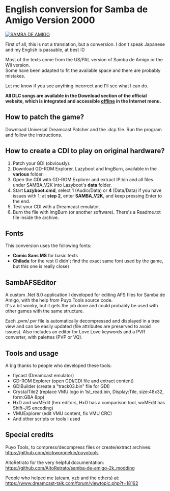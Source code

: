 
# English conversion for Samba de Amigo Version 2000

[![SAMBA DE AMIGO](http://img.youtube.com/vi/BrYIlFHXL88/0.jpg)](https://youtu.be/BrYIlFHXL88 "Click to watch the video!")  

First of all, this is not a translation, but a conversion. I don't speak Japanese and my English is passable, at best :D

Most of the texts come from the US/PAL version of Samba de Amigo or the Wii version.  
Some have been adapted to fit the available space and there are probably mistakes.

Let me know if you see anything incorrect and I'll see what I can do.

**All DLC songs are available in the Download section of the official website, which is integrated and accessible <ins>offline</ins> in the Internet menu.**


## How to patch the game?

Download Universal Dreamcast Patcher and the .dcp file. Run the program and follow the instructions.


## How to create a CDI to play on original hardware?

1. Patch your GDI (obviously).
2. Download GD-ROM Explorer, Lazyboot and ImgBurn, available in the **various** folder.
3. Open the GDI with GD-ROM Explorer and extract IP.bin and all files under SAMBA_V2K into Lazyboot's **data** folder.
4. Start **Lazyboot.cmd**, select **1** (Audio/Data) or **4** (Data/Data) if you have issues with 1; at **step 2**, enter **SAMBA_V2K**, and keep pressing Enter to the end.
5. Test your CDI with a Dreamcast emulator.
6. Burn the file with ImgBurn (or another software). There's a Readme.txt file inside the archive.


## Fonts

This conversion uses the following fonts:
- **Comic Sans MS** for basic texts
- **Chilada** for the rest (I didn't find the exact same font used by the game, but this one is really close)


## SambAFSEditor

A custom .Net 8.0 application I developed for editing AFS files for Samba de Amigo, with the help from Puyo Tools source code.  
It's a bit wonky, but it gets the job done and could probably be used with other games with the same structure.

Each .pvm/.pvr file is automatically decompressed and displayed in a tree view and can be easily updated (file attributes are preserved to avoid issues).
Also includes an editor for Love Love keywords and a PVR converter, with palettes (PVP or VQ).


## Tools and usage

A big thanks to people who developed these tools:
- flycast (Dreamcast emulator)
- GD-ROM Explorer (open GDI/CDI file and extract content)
- GDIBuilder (create a "track03.bin" file for GDI)
- CrystalTile2 (replace VMU logo in 1st_read.bin, Display:Tile, size:48x32, form:GBA 8pp)
- HxD and wxMEdit (hex editors, HxD has a comparison tool, wxMEdit has Shift-JIS encoding)
- VMUExplorer (edit VMU content, fix VMU CRC)
- And other scripts or tools I used


## Special credits

Puyo Tools, to compress/decompress files or create/extract archives:  
https://github.com/nickworonekin/puyotools

AltoRetrato for the very helpful documentation:  
https://github.com/AltoRetrato/samba-de-amigo-2k_modding

People who helped me (ateam, yzb and the others) at:
https://www.dreamcast-talk.com/forum/viewtopic.php?t=18162